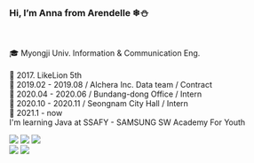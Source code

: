 <h3><b>Hi, I’m Anna from Arendelle ❄⛄</b></h3><br>

🎓 Myongji Univ. Information & Communication Eng.<br><br>
🦁 2017. LikeLion 5th\
📌 2019.02 - 2019.08 / Alchera Inc. Data team / Contract \
📌 2020.04 - 2020.06 / Bundang-dong Office / Intern \
📌 2020.10 - 2020.11 / Seongnam City Hall / Intern \
📘 2021.1 - now \
I'm learning Java at SSAFY - SAMSUNG SW Academy For Youth


<img src="https://img.shields.io/badge/Java-007396?style=flat-square&logo=Java&logoColor=white"/></a>
<img src="https://img.shields.io/badge/Spring-6DB33F?style=flat-square&logo=Spring&logoColor=white"/></a>
<img src="https://img.shields.io/badge/MySQL-4479A1?style=flat-square&logo=MySQL&logoColor=white"/></a>
\
<img src="https://img.shields.io/badge/JavaScript-F7DF1E?style=flat-square&logo=JavaScript&logoColor=white"/></a>
<img src="https://img.shields.io/badge/Vue.js-4FC08D?style=flat-square&logo=Vue.js&logoColor=white"/></a>
